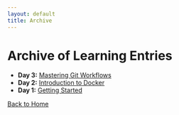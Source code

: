```yaml
---
layout: default
title: Archive
---
```


# Archive of Learning Entries

<div class="archive-list">
  <ul>
    <li><strong>Day 3:</strong> <a href="./logs/day-3.md">Mastering Git Workflows</a></li>
    <li><strong>Day 2:</strong> <a href="./logs/day-2.md">Introduction to Docker</a></li>
    <li><strong>Day 1:</strong> <a href="./logs/day-1.md">Getting Started</a></li>
  </ul>
</div>

<div class="cta">
  <a href="./index.md" class="btn">Back to Home</a>
</div>
